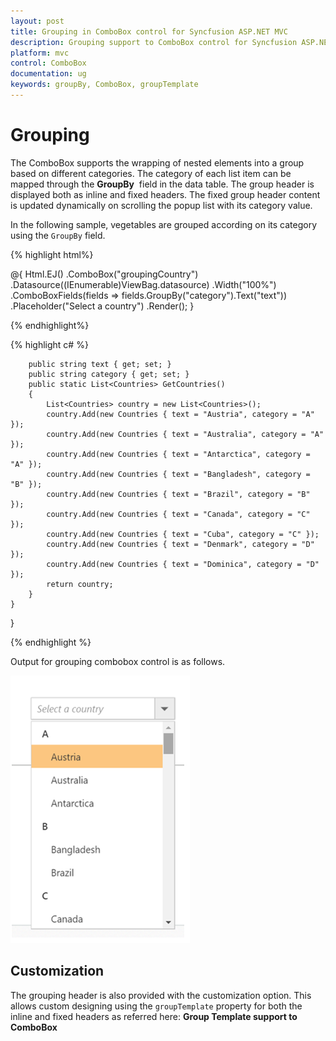 ```yaml
---
layout: post
title: Grouping in ComboBox control for Syncfusion ASP.NET MVC
description: Grouping support to ComboBox control for Syncfusion ASP.NET MVC
platform: mvc
control: ComboBox
documentation: ug
keywords: groupBy, ComboBox, groupTemplate
---
```


# Grouping

The ComboBox supports the wrapping of nested elements into a group based on different categories. The category of each list item can be mapped through the **GroupBy** &nbsp;field in the data table. The group header is displayed both as inline and fixed headers. The fixed group header content is updated dynamically on scrolling the popup list with its category value.

In the following sample, vegetables are grouped according on its category using the `GroupBy` field.



{% highlight html%}

<div class="frame">
        <div class="control">
            @{
                Html.EJ()
                    .ComboBox("groupingCountry")
                    .Datasource((IEnumerable<Countries>)ViewBag.datasource)
                    .Width("100%")
                    .ComboBoxFields(fields => fields.GroupBy("category").Text("text"))
                    .Placeholder("Select a country")
                    .Render();
            }
        </div>
    </div>

{% endhighlight%}

{% highlight c# %}

        public string text { get; set; }
        public string category { get; set; }
        public static List<Countries> GetCountries()
        {
            List<Countries> country = new List<Countries>();
            country.Add(new Countries { text = "Austria", category = "A" });
            country.Add(new Countries { text = "Australia", category = "A" });
            country.Add(new Countries { text = "Antarctica", category = "A" });
            country.Add(new Countries { text = "Bangladesh", category = "B" });
            country.Add(new Countries { text = "Brazil", category = "B" });
            country.Add(new Countries { text = "Canada", category = "C" });
            country.Add(new Countries { text = "Cuba", category = "C" });
            country.Add(new Countries { text = "Denmark", category = "D" });
            country.Add(new Countries { text = "Dominica", category = "D" });
            return country;
        }
    }
}

{% endhighlight %}



Output for grouping combobox control is as follows.


![](Combobox_grouping_images/grouping.png)


## Customization

The grouping header is also provided with the customization option. This allows custom designing using the `groupTemplate` property for both the inline and fixed headers as referred here:
**Group Template support to ComboBox**
